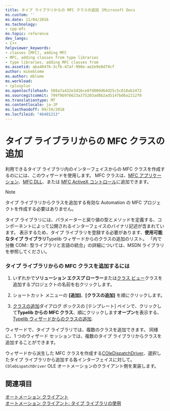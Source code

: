```yaml
---
title: タイプ ライブラリからの MFC クラスの追加 |Microsoft Docs
ms.custom: ''
ms.date: 11/04/2016
ms.technology:
- cpp-mfc
ms.topic: reference
dev_langs:
- C++
helpviewer_keywords:
- classes [MFC], adding MFC
- MFC, adding classes from type libraries
- type libraries, adding MFC classes from
ms.assetid: aba40476-3cfb-47af-990e-ae2e9e0d79cf
author: mikeblome
ms.author: mblome
ms.workload:
- cplusplus
ms.openlocfilehash: 588a7a432e3d16ce8fd009d6dd25c5c018ab2472
ms.sourcegitcommit: 799f9b976623a375203ad8b2ad5147bd6a2212f0
ms.translationtype: MT
ms.contentlocale: ja-JP
ms.lasthandoff: 09/19/2018
ms.locfileid: "46401213"
---
```

# <a name="adding-an-mfc-class-from-a-type-library"></a>タイプ ライブラリからの MFC クラスの追加

利用できるタイプ ライブラリ内のインターフェイスからの MFC クラスを作成するのにには、このウィザードを使用します。 MFC クラスは、[MFC アプリケーション](../../mfc/reference/creating-an-mfc-application.md)、[MFC DLL](../../mfc/reference/creating-an-mfc-dll-project.md)、または [MFC ActiveX コントロール](../../mfc/reference/creating-an-mfc-activex-control.md)に追加できます。

> [!NOTE]
>  タイプ ライブラリからクラスを追加する有効な Automation の MFC プロジェクトを作成する必要はありません。

タイプ ライブラリには、パラメーターと戻り値の型とメソッドを定義する、コンポーネントによって公開されるインターフェイスのバイナリ記述が含まれています。 表示するため、タイプ ライブラリを登録する必要があります、**使用可能なタイプ ライブラリ**Typelib ウィザードからのクラスの追加のリスト。 「内で分散 COM:: 型ライブラリと言語の統合」の詳細については、MSDN ライブラリを参照してください。

### <a name="to-add-an-mfc-class-from-a-type-library"></a>タイプ ライブラリからの MFC クラスを追加するには

1. いずれかで**ソリューション エクスプ ローラー**または[クラス ビュー](/visualstudio/ide/viewing-the-structure-of-code)クラスを追加するプロジェクトの名前を右クリックします。

1. ショートカット メニューの **[追加]**、**[クラスの追加]** を順にクリックします。

1. [クラスの追加](../../ide/add-class-dialog-box.md)ダイアログ ボックスの [テンプレート] ペインで、クリックして**Typelib からの MFC クラス**、順にクリックします**オープン**を表示する、 [Typelib ウィザードからのクラスの追加](../../mfc/reference/add-class-from-typelib-wizard.md).

ウィザードで、タイプ ライブラリでは、複数のクラスを追加できます。 同様に、1 つのウィザード セッションでは、複数のタイプ ライブラリからクラスを追加することができます。

ウィザードから派生した MFC クラスを作成する[COleDispatchDriver](../../mfc/reference/coledispatchdriver-class.md)、選択したタイプ ライブラリから追加する各インターフェイスに対して。 `COleDispatchDriver` OLE オートメーションのクライアント側を実装します。

## <a name="see-also"></a>関連項目

[オートメーション クライアント](../../mfc/automation-clients.md)<br/>
[オートメーション クライアント: タイプ ライブラリの使用](../../mfc/automation-clients-using-type-libraries.md)

